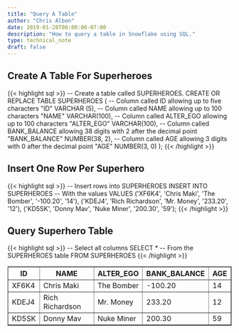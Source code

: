 ```yaml
---
title: "Query A Table"
author: "Chris Albon"
date: 2019-01-28T00:00:00-07:00
description: "How to query a table in Snowflake using SQL."
type: technical_note
draft: false
---
```


## Create A Table For Superheroes

{{< highlight sql >}}
-- Create a table called SUPERHEROES.
CREATE OR REPLACE TABLE SUPERHEROES (
  -- Column called ID allowing up to five characters
  "ID" VARCHAR (5), 
  -- Column called NAME allowing up to 100 characters
  "NAME" VARCHAR(100),
  -- Column called ALTER_EGO allowing up to 100 characters
  "ALTER_EGO" VARCHAR(100),
  -- Column called BANK_BALANCE allowing 38 digits with 2 after the decimal point
  "BANK_BALANCE" NUMBER(38, 2),
  -- Column called AGE allowing 3 digits with 0 after the decimal point
  "AGE" NUMBER(3, 0)
);
{{< /highlight >}}

## Insert One Row Per Superhero

{{< highlight sql >}}
-- Insert rows into SUPERHEROES
INSERT INTO SUPERHEROES 
    -- With the values
    VALUES
    ('XF6K4', 'Chris Maki', 'The Bomber', '-100.20', '14'),
    ('KDEJ4', 'Rich Richardson', 'Mr. Money', '233.20', '12'),
    ('KD5SK', 'Donny Mav', 'Nuke Miner', '200.30', '59');
{{< /highlight >}}

## Query Superhero Table

{{< highlight sql >}}
-- Select all columns
SELECT * 
-- From the SUPERHEROES table
FROM SUPERHEROES
{{< /highlight >}}
<table border=1>
    <thead>
        <tr>
            <th>ID</th>
            <th>NAME</th>
            <th>ALTER_EGO</th>
            <th>BANK_BALANCE</th>
            <th>AGE</th>
        </tr>
    </thead>
    <tbody>
        <tr>
            <td>XF6K4</td>
            <td>Chris Maki</td>
            <td>The Bomber</td>
            <td>-100.20</td>
            <td>14</td>
        </tr>
        <tr>
            <td>KDEJ4</td>
            <td>Rich Richardson</td>
            <td>Mr. Money</td>
            <td>233.20</td>
            <td>12</td>
        </tr>
        <tr>
            <td>KD5SK</td>
            <td>Donny Mav</td>
            <td>Nuke Miner</td>
            <td>200.30</td>
            <td>59</td>
        </tr>
    </tbody>
</table>